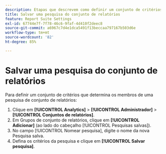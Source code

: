 ```yaml
---
description: Etapas que descrevem como definir um conjunto de critérios que determinam os membros de uma pesquisa do conjunto de relatórios.
title: Salvar uma pesquisa do conjunto de relatórios
feature: Report Suite Settings
exl-id: 67744e7f-7f78-46c6-9faf-4d410f2deec8
source-git-commit: a6967c7d4e1dca5491f13beccaa797167b503d6e
workflow-type: tm+mt
source-wordcount: '82'
ht-degree: 85%

---
```


# Salvar uma pesquisa do conjunto de relatórios

Para definir um conjunto de critérios que determina os membros de uma pesquisa de conjunto de relatórios:

1. Clique em **[!UICONTROL Analytics]** > **[!UICONTROL Administrador]** > **[!UICONTROL Conjuntos de relatórios]**.
1. Em Grupos de conjunto de relatórios, clique em **[!UICONTROL Adicionar]** (ao lado do cabeçalho [!UICONTROL Pesquisas salvas]).
1. No campo [!UICONTROL Nomear pesquisa], digite o nome da nova Pesquisa salva.
1. Defina os critérios da pesquisa e clique em **[!UICONTROL Salvar pesquisa]**.
